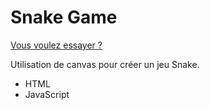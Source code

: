 # Snake Game

[Vous voulez essayer ?](https://snake-game-floriane-perucchini.vercel.app)

Utilisation de canvas pour créer un jeu Snake.

- HTML
- JavaScript
